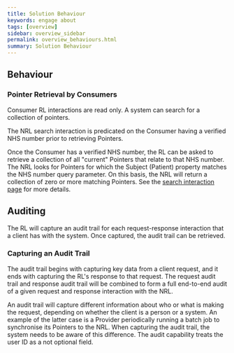 ```yaml
---
title: Solution Behaviour
keywords: engage about
tags: [overview]
sidebar: overview_sidebar
permalink: overview_behaviours.html
summary: Solution Behaviour
---
```


## Behaviour

### Pointer Retrieval by Consumers

Consumer RL interactions are read only. A system can search for a collection of pointers. 

The NRL search interaction is predicated on the Consumer having a verified NHS number prior to retrieving Pointers.

Once the Consumer has a verified NHS number, the RL can be asked to retrieve a collection of all "current" Pointers that relate to that NHS number. The NRL looks for Pointers for which the Subject (Patient) property matches the NHS number query parameter. On this basis, the NRL will return a collection of zero or more matching Pointers. See the [search interaction page](api_interaction_search.html) for more details.

## Auditing
The RL will capture an audit trail for each request-response interaction that a client has with the system. Once captured, the audit trail can be retrieved.

### Capturing an Audit Trail
The audit trail begins with capturing key data from a client request, and it ends with capturing the RL's response to that request. The request audit trail and response audit
trail will be combined to form a full end-to-end audit of a given request and response interaction with the NRL.

An audit trail will capture different information about who or what is making the request, depending on whether the client is a person or a system. An example of the latter case is a Provider periodically running a batch job to synchronise its Pointers to the NRL. When capturing the audit trail, the system needs to be aware of this difference. The audit capability treats the user ID as a not optional field.
